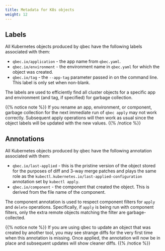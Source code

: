 ```yaml
---
title: Metadata for K8s objects
weight: 12
---
```


## Labels

All Kubernetes objects produced by qbec have the following labels associated with them:

* `qbec.io/application` - the app name from `qbec.yaml`.
* `qbec.io/environment` - the environment name in `qbec.yaml` for which the object was created.
* `qbec.io/tag` - the `--app-tag` parameter passed in on the command line. This label is only set when non-blank.

The labels are used to efficiently find all cluster objects for a specific app and environment
(and tag, if specified) for garbage collection. 

{{% notice note %}}
If you rename an app, environment, or component, garbage collection for the next immediate run of `qbec apply` may
not work correctly. Subsequent apply operations will then work as usual since the object labels will be updated with
the new values.
{{% /notice %}}

## Annotations

All Kubernetes objects produced by qbec have the following annotation associated with them:

* `qbec.io/last-applied` - this is the pristine version of the object stored for the purposes of diff and 3-way merge
  patches and plays the same role as the `kubectl.kubernetes.io/last-applied-configuration` annotation set by `kubectl apply`.
* `qbec.io/component` - the component that created the object. This is derived from the file name of the component.

The component annotation is used to respect component filters for `apply` and  `delete` operations.
Specifically, if `apply` is being run with component filters, only the extra remote objects matching the filter are
garbage-collected.

{{% notice note %}}
If you are using qbec to update an object that was created by another tool, you may see strange diffs for the very first time when
this annotation is missing. Once applied, the annotation will now be in place and subsequent updates will show cleaner
diffs.
{{% /notice %}}


